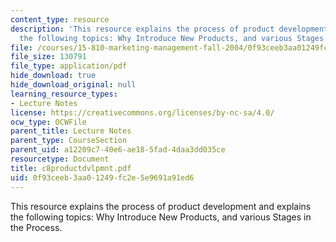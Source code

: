 ```yaml
---
content_type: resource
description: 'This resource explains the process of product development and explains
  the following topics: Why Introduce New Products, and various Stages in the Process.'
file: /courses/15-810-marketing-management-fall-2004/0f93ceeb3aa01249fc2e5e9691a91ed6_c8productdvlpmnt.pdf
file_size: 130791
file_type: application/pdf
hide_download: true
hide_download_original: null
learning_resource_types:
- Lecture Notes
license: https://creativecommons.org/licenses/by-nc-sa/4.0/
ocw_type: OCWFile
parent_title: Lecture Notes
parent_type: CourseSection
parent_uid: a12209c7-40e6-ae18-5fad-4daa3dd035ce
resourcetype: Document
title: c8productdvlpmnt.pdf
uid: 0f93ceeb-3aa0-1249-fc2e-5e9691a91ed6
---
```

This resource explains the process of product development and explains the following topics: Why Introduce New Products, and various Stages in the Process.